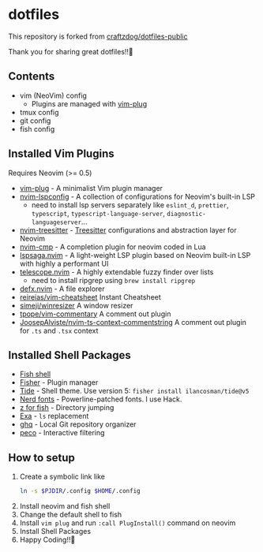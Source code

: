 # dotfiles
This repository is forked from [craftzdog/dotfiles-public](https://github.com/craftzdog/dotfiles-public)

Thank you for sharing great dotfiles!!🌈

## Contents

- vim (NeoVim) config
  - Plugins are managed with [vim-plug](https://github.com/junegunn/vim-plug)
- tmux config
- git config
- fish config

## Installed Vim Plugins

Requires Neovim (>= 0.5)

- [vim-plug](https://github.com/junegunn/vim-plug) - A minimalist Vim plugin manager
- [nvim-lspconfig](https://github.com/neovim/nvim-lspconfig) - A collection of configurations for Neovim's built-in LSP
  - need to install lsp servers separately like `eslint_d`, `prettier`, `typescript`, `typescript-language-server`, `diagnostic-languageserver`...
- [nvim-treesitter](https://github.com/nvim-treesitter/nvim-treesitter) - [Treesitter](https://github.com/tree-sitter/tree-sitter) configurations and abstraction layer for Neovim
- [nvim-cmp](https://github.com/hrsh7th/nvim-cmp) - A completion plugin for neovim coded in Lua
- [lspsaga.nvim](https://github.com/tami5/lspsaga.nvim) - A light-weight LSP plugin based on Neovim built-in LSP with highly a performant UI
- [telescope.nvim](https://github.com/nvim-telescope/telescope.nvim) - A highly extendable fuzzy finder over lists
  - need to install ripgrep using `brew install ripgrep`
- [defx.nvim](https://github.com/Shougo/defx.nvim) - A file explorer
- [reireias/vim-cheatsheet](https://github.com/reireias/vim-cheatsheet) Instant Cheatsheet
- [simeji/winresizer](https://github.com/simeji/winresizer) A window resizer
- [tpope/vim-commentary](https://github.com/tpope/vim-commentary) A comment out plugin
- [JoosepAlviste/nvim-ts-context-commentstring](https://github.com/JoosepAlviste/nvim-ts-context-commentstring#integrations) A comment out plugin for `.ts` and `.tsx` context 

## Installed Shell Packages

- [Fish shell](https://fishshell.com/)
- [Fisher](https://github.com/jorgebucaran/fisher) - Plugin manager
- [Tide](https://github.com/IlanCosman/tide) - Shell theme. Use version 5: `fisher install ilancosman/tide@v5`
- [Nerd fonts](https://github.com/ryanoasis/nerd-fonts) - Powerline-patched fonts. I use Hack.
- [z for fish](https://github.com/jethrokuan/z) - Directory jumping
- [Exa](https://the.exa.website/) - `ls` replacement
- [ghq](https://github.com/x-motemen/ghq) - Local Git repository organizer
- [peco](https://github.com/peco/peco) - Interactive filtering


## How to setup
1. Create a symbolic link like
    ``` sh
    ln -s $PJDIR/.config $HOME/.config
    ```
1. Install neovim and fish shell
1. Change the default shell to fish
1. Install `vim plug` and run `:call PlugInstall()` command on neovim
1. Install Shell Packages
1. Happy Coding!!🍻
